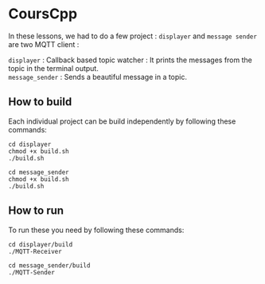 # CoursCpp

In these lessons, we had to do a few project : 
`displayer` and `message sender` are two MQTT client :


  `displayer` : Callback based topic watcher : It prints the messages from the topic in the terminal output. \
  `message_sender` : Sends a beautiful message in a topic.

## How to build
Each individual project can be build independently by following these commands:
  ```
  cd displayer
  chmod +x build.sh
  ./build.sh
  ```

  ```
  cd message_sender
  chmod +x build.sh
  ./build.sh
  ```

## How to run
To run these you need by following these commands:
```
cd displayer/build
./MQTT-Receiver
```

```
cd message_sender/build
./MQTT-Sender
```
